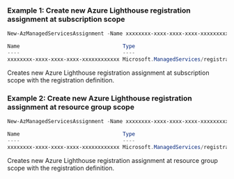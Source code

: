 ### Example 1: Create new Azure Lighthouse registration assignment at subscription scope
```powershell
New-AzManagedServicesAssignment -Name xxxxxxxx-xxxx-xxxx-xxxx-xxxxxxxxxxxx -Scope "/subscriptions/xxxxxxxx-xxxx-xxxx-xxxx-xxxxxxxxxxxx" -RegistrationDefinitionId  "/subscriptions/xxxxxxxx-xxxx-xxxx-xxxx-xxxxxxxxxxxx/providers/Microsoft.ManagedServices/registrationDefinitions/xxxxxxxx-xxxx-xxxx-xxxx-xxxxxxxxxxxx"

Name                                 Type
----                                 ----
xxxxxxxx-xxxx-xxxx-xxxx-xxxxxxxxxxxx Microsoft.ManagedServices/registrationAssignments
```

Creates new Azure Lighthouse registration assignment at subscription scope with the registration definition.

### Example 2: Create new Azure Lighthouse registration assignment at resource group scope
```powershell
New-AzManagedServicesAssignment -Name xxxxxxxx-xxxx-xxxx-xxxx-xxxxxxxxxxxx -Scope "/subscriptions/xxxxxxxx-xxxx-xxxx-xxxx-xxxxxxxxxxxx/resourceGroups/testgroup" -RegistrationDefinitionId  "/subscriptions/xxxxxxxx-xxxx-xxxx-xxxx-xxxxxxxxxxxx/providers/Microsoft.ManagedServices/registrationDefinitions/xxxxxxxx-xxxx-xxxx-xxxx-xxxxxxxxxxxx"

Name                                 Type
----                                 ----
xxxxxxxx-xxxx-xxxx-xxxx-xxxxxxxxxxxx Microsoft.ManagedServices/registrationAssignments
```

Creates new Azure Lighthouse registration assignment at resource group scope with the registration definition.